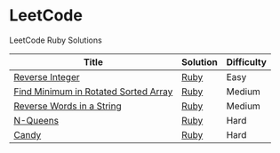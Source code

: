 LeetCode
========

LeetCode Ruby Solutions

| Title | Solution | Difficulty |
| ----- | -------- | ---------- |
|[Reverse Integer](https://oj.leetcode.com/problems/reverse-integer/)| [Ruby](./lib/easy/reverse_integer.rb)|Easy|
|[Find Minimum in Rotated Sorted Array](https://oj.leetcode.com/problems/find-minimum-in-rotated-sorted-array/)| [Ruby](./lib/medium/find_minimum_in_rotated_sorted_array.rb)|Medium|
|[Reverse Words in a String](https://oj.leetcode.com/problems/reverse-words-in-a-string/)| [Ruby](./lib/medium/reverse_words_in_string.rb)|Medium|
|[N-Queens](https://oj.leetcode.com/problems/n-queens/)| [Ruby](./lib/hard/n_queens.rb)|Hard|
|[Candy](https://oj.leetcode.com/problems/candy/)| [Ruby](./lib/hard/candy.rb)|Hard|

